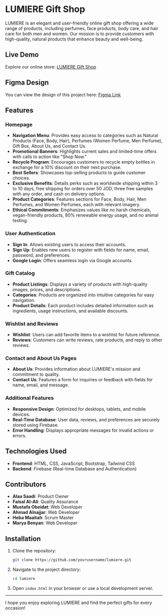# LUMIERE Gift Shop

LUMIERE is an elegant and user-friendly online gift shop offering a wide range of products, including perfumes, face products, body care, and hair care for both men and women. Our mission is to provide customers with high-quality, natural products that enhance beauty and well-being.

## Live Demo

Explore our online store: [LUMIERE Gift Shop](https://faisal-al-ali1.github.io/giftProject---LUMIERE-/)

## Figma Design

You can view the design of this project here: [Figma Link](https://www.figma.com/design/AJ1E9FWpWDrg6UwFDge3nc/Untitled?node-id=0-1&t=Ix5VpG3bNLpXAFQG-1)

## Features

### Homepage

- **Navigation Menu**: Provides easy access to categories such as Natural Products (Face, Body, Hair), Perfumes (Women Perfume, Men Perfume), Gift Box, About Us, and Contact Us.
- **Promotional Banners**: Highlights current sales and limited-time offers with calls to action like "Shop Now."
- **Recycle Program**: Encourages customers to recycle empty bottles in exchange for a 10% discount on their next purchase.
- **Best Sellers**: Showcases top-selling products to guide customer choices.
- **Exclusive Benefits**: Details perks such as worldwide shipping within 3 to 10 days, free shipping for orders over 50 JOD, three free samples with any order, and cash on delivery options.
- **Product Categories**: Features sections for Face, Body, Hair, Men Perfumes, and Women Perfumes, each with relevant imagery.
- **Ethical Commitments**: Emphasizes values like no harsh chemicals, vegan-friendly products, 80% renewable energy usage, and no animal testing.

### User Authentication

- **Sign In**: Allows existing users to access their accounts.
- **Sign Up**: Enables new users to register with fields for name, email, password, and preferences.
- **Google Login**: Offers seamless login via Google accounts.

### Gift Catalog

- **Product Listings**: Displays a variety of products with high-quality images, prices, and descriptions.
- **Categories**: Products are organized into intuitive categories for easy navigation.
- **Product Details**: Each product includes detailed information such as ingredients, usage instructions, and available discounts.

### Wishlist and Reviews

- **Wishlist**: Users can add favorite items to a wishlist for future reference.
- **Reviews**: Customers can write reviews, rate products, and reply to other reviews.

### Contact and About Us Pages

- **About Us**: Provides information about LUMIERE's mission and commitment to quality.
- **Contact Us**: Features a form for inquiries or feedback with fields for name, email, and message.

### Additional Features

- **Responsive Design**: Optimized for desktops, tablets, and mobile devices.
- **Real-Time Database**: User data, reviews, and preferences are securely stored using Firebase.
- **Error Handling**: Displays appropriate messages for invalid actions or errors.

## Technologies Used

- **Frontend**: HTML, CSS, JavaScript, Bootstrap, Tailwind CSS
- **Backend**: Firebase (Real-time Database and Authentication)

## Contributors

- **Alaa Saadi**: Product Owner
- **Faisal Al-Ali**: Quality Assurance
- **Mustafa Obeidat**: Web Developer
- **Ahmad Alnajjar**: Web Developer
- **Heba Maaitah**: Scrum Master
- **Marya Benyan**: Web Developer

## Installation

1. Clone the repository:
   ```bash
   git clone https://github.com/yourusername/lumiere.git
   ```
2. Navigate to the project directory:
   ```bash
   cd lumiere
   ```
3. Open `index.html` in your browser or use a local development server.
   
---
I hope you enjoy exploring LUMIERE and find the perfect gifts for every occasion!
